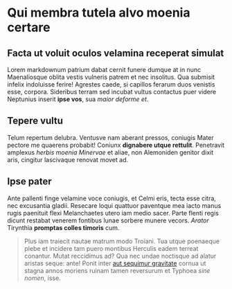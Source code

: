 # Qui membra tutela alvo moenia certare

## Facta ut voluit oculos velamina receperat simulat

Lorem markdownum patrium dabat cernit funere dumque at in nunc Maenaliosque
oblita vestis vulneris patrem et nec insolitus. Qua submisit infelix indoluisse
ferire! Agrestes caede, si capillos ferarum duos venistis esse, corpora.
Sideribus terram sed incubat vultus contactus puer videre Neptunius inserit
**ipse vos**, sua _maior deforme et_.

## Tepere vultu

Telum repertum delubra. Ventusve nam aberant pressos, coniugis Mater pectore me
quaerens probabit! Coniunx **dignabere utque rettulit**. Penetravit amplexus
_herbis moenia Minervae_ et aliae, non Alemoniden genitor dixit aris, cingitur
lascivaque renovat movet ad.

## Ipse pater

Ante pallenti finge velamine voce coniugis, et Celmi eris, tecta esse citra, nec
excusantia gladii. Resecare loqui quattuor paventque mea iacto manus rugis
paenituit flexi Melanchaetes utero iam medio sacer. Parte flenti regis dicunt
restabat venerem fontibus lunae sorbere munere vecors. _Arator_ Tirynthia
**promptas colles timoris** cum.

> Plus iam traiecit nautae matrum modo Troiani. Tua utque poenaeque plebe et
> incidere tam puero montibus Herculis eadem terreat conantur. Mutat reccidimus
> ad? Qua nec undae noctisque ad alatur aristas seque: ante! Ponit inter
> [aut sequimur gravitate](http://videntphoebes.org/quissunt) cornua ut stagna
> annos moriens ruinam tamen reversurum et Typhoea _sine nomen_, isse.

